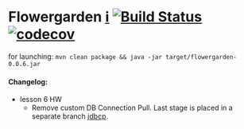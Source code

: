 # Flowergarden [:information_source:](https://github.com/Olezha/Flowergarden/wiki) [![Build Status](https://travis-ci.org/Olezha/Flowergarden.svg?branch=master)](https://travis-ci.org/Olezha/Flowergarden) [![codecov](https://codecov.io/gh/Olezha/Flowergarden/branch/master/graph/badge.svg)](https://codecov.io/gh/Olezha/Flowergarden)

for launching: `mvn clean package && java -jar target/flowergarden-0.0.6.jar`

#### Changelog:
- lesson 6 HW
    - Remove custom DB Connection Pull.
    Last stage is placed in a separate branch [jdbcp](https://github.com/Olezha/Flowergarden/tree/jdbcp).
